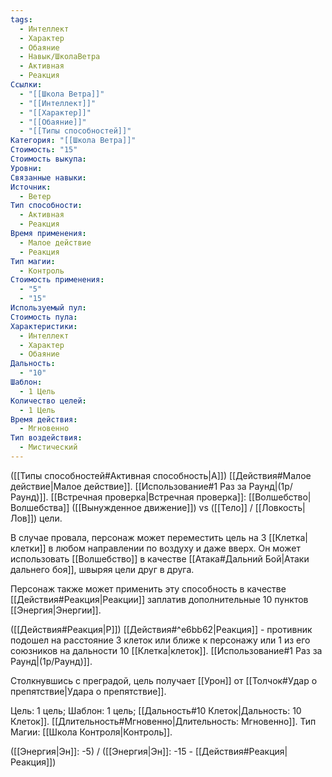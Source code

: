 ```yaml
---
tags:
  - Интеллект
  - Характер
  - Обаяние
  - Навык/ШколаВетра
  - Активная
  - Реакция
Ссылки:
  - "[[Школа Ветра]]"
  - "[[Интеллект]]"
  - "[[Характер]]"
  - "[[Обаяние]]"
  - "[[Типы способностей]]"
Категория: "[[Школа Ветра]]"
Стоимость: "15"
Стоимость выкупа: 
Уровни: 
Связанные навыки: 
Источник:
  - Ветер
Тип способности:
  - Активная
  - Реакция
Время применения:
  - Малое действие
  - Реакция
Тип магии:
  - Контроль
Стоимость применения:
  - "5"
  - "15"
Используемый пул: 
Стоимость пула: 
Характеристики:
  - Интеллект
  - Характер
  - Обаяние
Дальность:
  - "10"
Шаблон:
  - 1 Цель
Количество целей:
  - 1 Цель
Время действия:
  - Мгновенно
Тип воздействия:
  - Мистический
---
```

([[Типы способностей#Активная способность|А]]) [[Действия#Малое действие|Малое действие]]. [[Использование#1 Раз за Раунд|(1р/Раунд)]]. [[Встречная проверка|Встречная проверка]]: [[Волшебство|Волшебства]] ([[Вынужденное движение]]) vs ([[Тело]] / [[Ловкость|Лов]]) цели. 

В случае провала, персонаж может переместить цель на 3 [[Клетка|клетки]] в любом направлении по воздуху и даже вверх. Он может использовать [[Волшебство]] в качестве [[Атака#Дальний Бой|Атаки дальнего боя]], швыряя цели друг в друга.

Персонаж также может применить эту способность в качестве [[Действия#Реакция|Реакции]] заплатив дополнительные 10 пунктов [[Энергия|Энергии]].

([[Действия#Реакция|Р]]) [[Действия#^e6bb62|Реакция]] - противник подошел на расстояние 3 клеток или ближе к персонажу или 1 из его союзников на дальности 10 [[Клетка|клеток]]. [[Использование#1 Раз за Раунд|(1р/Раунд)]]. 

Столкнувшись с преградой, цель получает [[Урон]] от [[Толчок#Удар о препятствие|Удара о препятствие]]. 

Цель: 1 цель; Шаблон: 1 цель; [[Дальность#10 Клеток|Дальность: 10 Клеток]]. [[Длительность#Мгновенно|Длительность: Мгновенно]]. 
Тип Магии: [[Школа Контроля|Контроль]]. 

([[Энергия|Эн]]: -5) / ([[Энергия|Эн]]: -15 - [[Действия#Реакция|Реакция]])